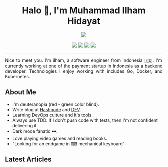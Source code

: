 <h1 align='center'> Halo 👋, I'm Muhammad Ilham Hidayat </h1>

<p align="center">
  <img src="https://github.com/milhamhidayat/milhamhidayat/blob/master/img/go.png">
  <br><br>
  <a href="https://www.linkedin.com/in/milhamhidayat/"><img src="https://img.shields.io/badge/LinkedIn-0077B5?style=for-the-badge&logo=linkedin&logoColor=white"></a>
  <a href="https://twitter.com/milhamh95"><img src="https://img.shields.io/badge/Twitter-1DA1F2?style=for-the-badge&logo=twitter&logoColor=white"></a>
  <a href="https://dev.to/milhamh95"><img src="https://img.shields.io/badge/dev%20-%23353b48.svg?&style=for-the-badge&logo=dev.to&logoColor=white"></a>
  <a href="https://blog.milhamh.dev/"><img src="https://img.shields.io/badge/Hashnode-2962FF?style=for-the-badge&logo=hashnode&logoColor=white"></a>
  <hr>
</p>

<p align="justify">
Nice to meet you. I'm ilham, a software engineer from Indonesia 🇮🇩. I'm currently working at one of the payment startup in Indonesia as a backend developer. Technologies I enjoy working with includes Go, Docker, and Kubernetes.
</p>

## About Me

- I'm deuteranopia (red - green color blind).
- Write blog at [Hashnode](https://img.shields.io/badge/Hashnode-2962FF?style=for-the-badge&logo=hashnode&logoColor=white) and [DEV](https://img.shields.io/badge/dev%20-%23353b48.svg?&style=for-the-badge&logo=dev.to&logoColor=white).
- Learning DevOps culture and it's tools.
- Always use TDD. If I don't push code with tests, then I'm not confident delivering it.
- Dark mode fanatic 🕶.
- Love playing video games and reading books.
- "Looking for an endgame in ⌨ mechanical keyboard"

## Latest Articles

<!-- BLOG-POST-LIST:START -->
<!-- BLOG-POST-LIST:END -->
